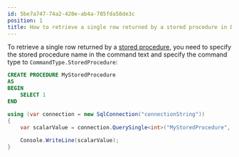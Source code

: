 ```yaml
---
id: 5be7a747-74a2-420e-ab4a-785fda58de3c
position: 1
title: How to retrieve a single row returned by a stored procedure in Dapper?
---
```


To retrieve a single row returned by a [stored procedure](/stored-procedures), you need to specify the stored procedure name in the command text and specify the command type to `CommandType.StoredProcedure`:

```sql
CREATE PROCEDURE MyStoredProcedure
AS
BEGIN
    SELECT 1
END
```

```csharp
using (var connection = new SqlConnection("connectionString"))
{
    var scalarValue = connection.QuerySingle<int>("MyStoredProcedure", commandType: CommandType.StoredProcedure);
    
    Console.WriteLine(scalarValue);
}

```